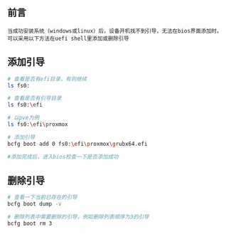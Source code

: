 ## 前言

```
当成功安装系统（windows或linux）后，设备开机找不到引导，无法在bios界面添加时。
可以采用以下方法在uefi shell里添加或删除引导
```


## 添加引导

```bash
# 查看是否有efi目录，有则继续
ls fs0:

# 查看是否有引导目录
ls fs0:\efi

# 以pve为例
ls fs0:\efi\proxmox

# 添加引导
bcfg boot add 0 fs0:\efi\proxmox\grubx64.efi

#添加完成后，进入bios检查一下是否添加成功
```



##  删除引导

```bash
# 查看一下当前已存在的引导
bcfg boot dump -v

# 删除列表中需要删除的引导，例如删除列表顺序为3的引导
bcfg boot rm 3
```
